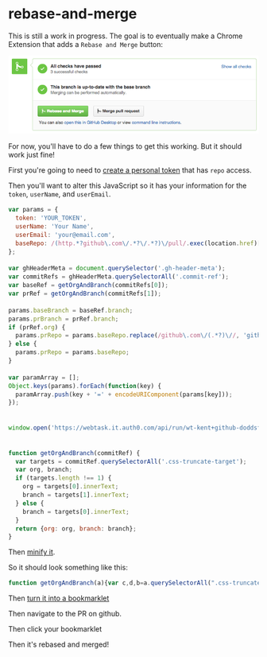 # rebase-and-merge

This is still a work in progress. The goal is to eventually make a Chrome Extension that adds a `Rebase and Merge`
button:

![rebase-and-merge](other/rebase-and-merge.png)

For now, you'll have to do a few things to get this working. But it should work just fine!

First you're going to need to [create a personal token](https://help.github.com/articles/creating-an-access-token-for-command-line-use/) that has `repo` access.

Then you'll want to alter this JavaScript so it has your information for the `token`, `userName`, and `userEmail`.

```javascript
var params = {
  token: 'YOUR_TOKEN',
  userName: 'Your Name',
  userEmail: 'your@email.com',
  baseRepo: /(http.*?github\.com\/.*?\/.*?)\/pull/.exec(location.href)[1]
};

var ghHeaderMeta = document.querySelector('.gh-header-meta');
var commitRefs = ghHeaderMeta.querySelectorAll('.commit-ref');
var baseRef = getOrgAndBranch(commitRefs[0]);
var prRef = getOrgAndBranch(commitRefs[1]);

params.baseBranch = baseRef.branch;
params.prBranch = prRef.branch;
if (prRef.org) {
  params.prRepo = params.baseRepo.replace(/github\.com\/(.*?)\//, 'github.com/' + prRef.org + '/')
} else {
  params.prRepo = params.baseRepo;
}

var paramArray = [];
Object.keys(params).forEach(function(key) {
  paramArray.push(key + '=' + encodeURIComponent(params[key]));
});


window.open('https://webtask.it.auth0.com/api/run/wt-kent+github-doddsfamily_us-0/rebase-and-merge?webtask_no_cache=1&' + paramArray.join('&'), '_blank');


function getOrgAndBranch(commitRef) {
  var targets = commitRef.querySelectorAll('.css-truncate-target');
  var org, branch;
  if (targets.length !== 1) {
    org = targets[0].innerText;
    branch = targets[1].innerText;
  } else {
    branch = targets[0].innerText;
  }
  return {org: org, branch: branch};
}
```

Then [minify it](https://marijnhaverbeke.nl/uglifyjs).

So it should look something like this:

```javascript
function getOrgAndBranch(a){var c,d,b=a.querySelectorAll(".css-truncate-target");return 1!==b.length?(c=b[0].innerText,d=b[1].innerText):d=b[0].innerText,{org:c,branch:d}}var params={token:"YOUR_TOKEN",userName:"Your Name",userEmail:"your@email.com",baseRepo:/(http.*?github\.com\/.*?\/.*?)\/pull/.exec(location.href)[1]},ghHeaderMeta=document.querySelector(".gh-header-meta"),commitRefs=ghHeaderMeta.querySelectorAll(".commit-ref"),baseRef=getOrgAndBranch(commitRefs[0]),prRef=getOrgAndBranch(commitRefs[1]);params.baseBranch=baseRef.branch,params.prBranch=prRef.branch,prRef.org?params.prRepo=params.baseRepo.replace(/github\.com\/(.*?)\//,"github.com/"+prRef.org+"/"):params.prRepo=params.baseRepo;var paramArray=[];Object.keys(params).forEach(function(a){paramArray.push(a+"="+encodeURIComponent(params[a]))}),window.open("https://webtask.it.auth0.com/api/run/wt-kent+github-doddsfamily_us-0/rebase-and-merge?webtask_no_cache=1&"+paramArray.join("&"),"_blank");
```

Then [turn it into a bookmarklet](http://mrcoles.com/bookmarklet/)

Then navigate to the PR on github.

Then click your bookmarklet

Then it's rebased and merged!


